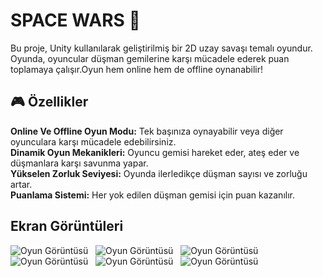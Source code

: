 # SPACE WARS 🚀

Bu proje, Unity kullanılarak geliştirilmiş bir 2D uzay savaşı temalı oyundur. Oyunda, oyuncular düşman gemilerine karşı mücadele ederek puan toplamaya çalışır.Oyun hem online hem de offline oynanabilir!

## 🎮 Özellikler
  
  **Online Ve Offline Oyun Modu:** Tek başınıza oynayabilir veya diğer oyunculara karşı mücadele edebilirsiniz.<br>
  **Dinamik Oyun Mekanikleri:** Oyuncu gemisi hareket eder, ateş eder ve düşmanlara karşı savunma yapar.<br>
  **Yükselen Zorluk Seviyesi:** Oyunda ilerledikçe düşman sayısı ve zorluğu artar.<br>
  **Puanlama Sistemi:** Her yok edilen düşman gemisi için puan kazanılır.
  
## Ekran Görüntüleri

![Oyun Görüntüsü](https://imgur.com/4dnX9k4.jpg)
&nbsp;
![Oyun Görüntüsü]()
&nbsp;
![Oyun Görüntüsü]()
&nbsp;
![Oyun Görüntüsü]()
&nbsp;
![Oyun Görüntüsü]()
&nbsp;
![Oyun Görüntüsü]()
